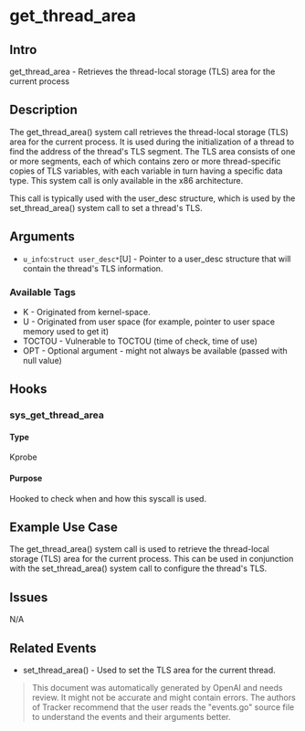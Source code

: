 
# get_thread_area

## Intro
get_thread_area - Retrieves the thread-local storage (TLS) area for the current process

## Description
The get_thread_area() system call retrieves the thread-local storage (TLS) area for the current process. It is used during the initialization of a thread to find the address of the thread's TLS segment. The TLS area consists of one or more segments, each of which contains zero or more thread-specific copies of TLS variables, with each variable in turn having a specific data type. This system call is only available in the x86 architecture.

This call is typically used with the user_desc structure, which is used by the set_thread_area() system call to set a thread's TLS.

## Arguments
* `u_info`:`struct user_desc*`[U] - Pointer to a user_desc structure that will contain the thread's TLS information.

### Available Tags
* K - Originated from kernel-space.
* U - Originated from user space (for example, pointer to user space memory used to get it)
* TOCTOU - Vulnerable to TOCTOU (time of check, time of use)
* OPT - Optional argument - might not always be available (passed with null value)

## Hooks
### sys_get_thread_area
#### Type
Kprobe
#### Purpose
Hooked to check when and how this syscall is used.

## Example Use Case
The get_thread_area() system call is used to retrieve the thread-local storage (TLS) area for the current process. This can be used in conjunction with the set_thread_area() system call to configure the thread's TLS.

## Issues
N/A

## Related Events
* set_thread_area() - Used to set the TLS area for the current thread.

> This document was automatically generated by OpenAI and needs review. It might
> not be accurate and might contain errors. The authors of Tracker recommend that
> the user reads the "events.go" source file to understand the events and their
> arguments better.
